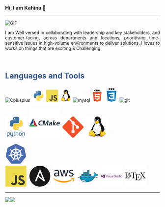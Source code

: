 ### Hi, I am Kahina 👋
<hr style="border-top: 0.5px; color:light-blue;">
<!--
**kahina227/kahina227** is a ✨ _special_ ✨ repository because its `README.md` (this file) appears on your GitHub profile.
-->
<img alt="GIF" src="https://github.com/arsentieva/arsentieva/blob/main/code.gif?raw=true" height="280" />
<!--<img alt="img" src="https://github.com/kahina227/kahina227/blob/main/dev.png?raw=true">-->

<br> 
 
<p align="justify"> I am Well versed in collaborating with leadership and key stakeholders, and customer-facing, across departments and locations, prioritising time-sensitive issues in high-volume environments to deliver solutions. I loves to works on things that are exciting & Challenging.</p> 

<br> 


<div>
  <h3 style="color: rgb(52, 86, 139); font-size:25px;">Languages and Tools</h3>
</div>

<div>
 <img src="https://raw.githubusercontent.com/coderjojo/coderjojo/master/img/cpp.png" title="Cpluplus" alt="Cplusplus" width="70">&nbsp;
 
 <img src="https://raw.githubusercontent.com/devicons/devicon/master/icons/python/python-original.svg" alt="python" width="40">
 
 <img src="https://raw.githubusercontent.com/devicons/devicon/master/icons/javascript/javascript-original.svg" width="40">
 
 <img src="https://raw.githubusercontent.com/devicons/devicon/master/icons/linux/linux-original.svg" alt="linux" width="40">
 <img src="https://www.vectorlogo.zone/logos/mysql/mysql-ar21.svg" alt="mysql" width="40">
 <img src="https://raw.githubusercontent.com/devicons/devicon/master/icons/html5/html5-original-wordmark.svg" alt="html5" width="40"> 
 <img src="https://raw.githubusercontent.com/devicons/devicon/master/icons/css3/css3-original-wordmark.svg" alt="css3" width="45" height="45"/>
 <img src="https://www.vectorlogo.zone/logos/git-scm/git-scm-icon.svg" alt="git" width="40">
 
  <!--<img src="https://github.com/devicons/devicon/blob/master/icons/c/c-original.svg" title="C" alt="C" width="70" height="70"/>&nbsp;-->
  <img src="https://github.com/devicons/devicon/blob/master/icons/python/python-original-wordmark.svg" title="Python" alt="Python" width="70" height="70"/>&nbsp;
  <img src="https://github.com/devicons/devicon/blob/master/icons/cmake/cmake-original-wordmark.svg" title="CMake" alt="CMake" width="100" height="100"/>&nbsp;
  <img src="https://github.com/devicons/devicon/blob/master/icons/git/git-original.svg" title="Git" alt="Git" width="70" height="70"/>&nbsp;
  <img src="https://github.com/devicons/devicon/blob/master/icons/linux/linux-original.svg" title="Linux" alt="Linux" width="70" height="70"/>&nbsp;
  <!--<img src="https://github.com/devicons/devicon/blob/master/icons/javascript/javascript-original.svg" title="JavaScript" alt="JavaScript" width="70" height="70"/>&nbsp;-->
  <img src="https://github.com/devicons/devicon/blob/master/icons/kubernetes/kubernetes-plain.svg" title="Kubernetes" alt="Kubernetes" width="70" height="70"/>&nbsp;  
 <img src="https://github.com/devicons/devicon/blob/master/icons/javascript/javascript-original.svg" title="JS" alt="JS" width="70" height="70"/>&nbsp;
 <img src="https://github.com/devicons/devicon/blob/master/icons/ansible/ansible-original.svg" title="ansible" alt="ansible" width="70" height="70"/>&nbsp;
 <img src="https://github.com/devicons/devicon/blob/master/icons/amazonwebservices/amazonwebservices-original-wordmark.svg" title="aws" alt="aws" width="70" height="70"/>&nbsp;
 <img src="https://github.com/devicons/devicon/blob/master/icons/docker/docker-original.svg" title="docker" alt="docker" width="70" height="70"/>&nbsp;
 <img src="https://github.com/devicons/devicon/blob/master/icons/visualstudio/visualstudio-plain-wordmark.svg" title="VS" alt="VS" width="70" height="70"/>&nbsp;
 <img src="https://github.com/devicons/devicon/blob/master/icons/latex/latex-original.svg" title="latex" alt="latex" width="70" height="70"/>&nbsp;
 

<hr style="height:2px; border-width:1; color:light-blue; background-color:gray">
  
<div>
  <img height="165" align="left" src="https://github-readme-stats.vercel.app/api?username=kahina227&show_icons=true&theme=vue&count_private=true" />
  <img src="https://github-readme-stats.vercel.app/api/top-langs/?username=kahina227&layout=compact&show_icons=true&theme=vue" />
</div>
